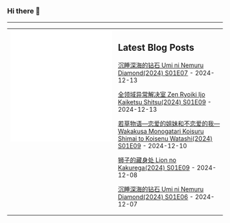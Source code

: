 ### Hi there 👋

<!--
**etng/etng** is a ✨ _special_ ✨ repository because its `README.md` (this file) appears on your GitHub profile.

Here are some ideas to get you started:

- 🔭 I’m currently working on ...
- 🌱 I’m currently learning ...
- 👯 I’m looking to collaborate on ...
- 🤔 I’m looking for help with ...
- 💬 Ask me about ...
- 📫 How to reach me: ...
- 😄 Pronouns: ...
- ⚡ Fun fact: ...
-->


---

<table>
<tr>
<td valign="top" width="50%">
<img src="metrics.svg" alt="Metric" />
</td>
<td valign="top" width="50%">

## Latest Blog Posts
<!-- blog start -->
[沉睡深海的钻石 Umi ni Nemuru Diamond(2024) S01E07](http://www.fanxinzhui.com/rr/2596#S01E07) - 2024-12-13

[全领域异常解决室 Zen Ryoiki Ijo Kaiketsu Shitsu(2024) S01E09](http://www.fanxinzhui.com/rr/2588#S01E09) - 2024-12-13

[若草物语—恋爱的姐妹和不恋爱的我— Wakakusa Monogatari Koisuru Shimai to Koisenu Watashi(2024) S01E09](http://www.fanxinzhui.com/rr/2585#S01E09) - 2024-12-10

[狮子的藏身处 Lion no Kakurega(2024) S01E09](http://www.fanxinzhui.com/rr/2590#S01E09) - 2024-12-08

[沉睡深海的钻石 Umi ni Nemuru Diamond(2024) S01E06](http://www.fanxinzhui.com/rr/2596#S01E06) - 2024-12-07
<!-- blog end -->

</td></tr></table>

